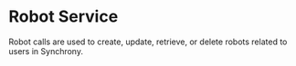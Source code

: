 # Robot Service
Robot calls are used to create, update, retrieve, or delete robots related to users in Synchrony.

